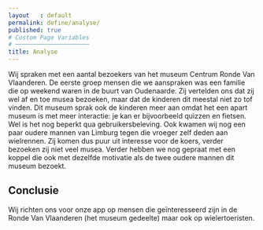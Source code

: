 ```yaml
---
layout   : default
permalink: define/analyse/
published: true
# Custom Page Variables
# ─────────────────────
title: Analyse
---
```

Wij spraken met een aantal bezoekers van het museum Centrum Ronde Van Vlaanderen. De eerste groep mensen die we aanspraken was een familie die op weekend waren in de buurt van Oudenaarde. Zij vertelden ons dat zij wel af en toe musea bezoeken, maar dat de kinderen dit meestal niet zo tof vinden. Dit museum sprak ook de kinderen meer aan omdat het een apart museum is met meer interactie: je kan er bijvoorbeeld quizzen en fietsen. Wel is het nog beperkt qua gebruikersbeleving. Ook kwamen wij nog een paar oudere mannen van Limburg tegen die vroeger zelf deden aan wielrennen. Zij komen dus puur uit interesse voor de koers, verder bezoeken zij niet veel musea. Verder hebben we nog gepraat met een koppel die ook met dezelfde motivatie als de twee oudere mannen dit museum bezoekt.

## Conclusie
Wij richten ons voor onze app op mensen die geïnteresseerd zijn in de Ronde Van Vlaanderen (het museum gedeelte) maar ook op wielertoeristen.